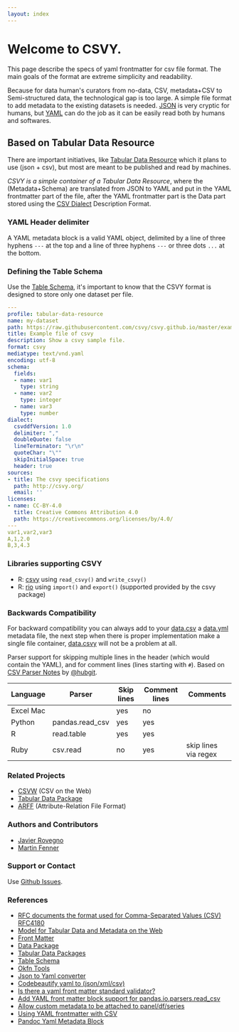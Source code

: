 ```yaml
---
layout: index
---
```

# Welcome to CSVY.
This page describe the specs of yaml frontmatter for csv file format.
The main goals of the format are extreme simplicity and readability.

Because for data human's curators from no-data, CSV, metadata+CSV to Semi-structured data, the technological gap is too large. A simple file format to add metadata to the existing datasets is needed. [JSON](https://en.wikipedia.org/wiki/JSON) is very cryptic for humans, but [YAML](https://en.wikipedia.org/wiki/YAML) can do the job as it can be easily read both by humans and softwares.

## Based on Tabular Data Resource
There are important initiatives, like [Tabular Data Resource](http://frictionlessdata.io/specs/tabular-data-resource/) which it plans to use (json + csv), but most are meant to be published and read by machines.

_CSVY is a simple container of a Tabular Data Resource_, where the (Metadata+Schema) are translated from JSON to YAML and put in the YAML frontmatter part of the file, after the YAML frontmatter part is the Data part stored using the [CSV Dialect](http://frictionlessdata.io/specs/csv-dialect/) Description Format.

### YAML Header delimiter
A YAML metadata block is a valid YAML object, delimited by a line of three hyphens `---` at the top and a line of three hyphens `---` or three dots `...` at the bottom.

### Defining the Table Schema
Use the [Table Schema](https://specs.frictionlessdata.io/table-schema/), it's important to know that the CSVY format is designed to store only one dataset per file.
```yaml
---
profile: tabular-data-resource
name: my-dataset
path: https://raw.githubusercontent.com/csvy/csvy.github.io/master/examples/example.csvy
title: Example file of csvy 
description: Show a csvy sample file.
format: csvy
mediatype: text/vnd.yaml
encoding: utf-8
schema:
  fields:
  - name: var1
    type: string
  - name: var2
    type: integer
  - name: var3
    type: number
dialect:
  csvddfVersion: 1.0
  delimiter: ","
  doubleQuote: false
  lineTerminator: "\r\n"
  quoteChar: "\""
  skipInitialSpace: true
  header: true
sources:
- title: The csvy specifications
  path: http://csvy.org/
  email: ''
licenses:
- name: CC-BY-4.0
  title: Creative Commons Attribution 4.0
  path: https://creativecommons.org/licenses/by/4.0/
---
var1,var2,var3
A,1,2.0
B,3,4.3
```
### Libraries supporting CSVY

* R: [csvy](https://cran.r-project.org/package=csvy) using `read_csvy()` and `write_csvy()`
* R: [rio](https://cran.r-project.org/package=rio) using `import()` and `export()` (supported provided by the csvy package)

### Backwards Compatibility

For backward compatibility you can always add to your [data.csv](https://raw.githubusercontent.com/csvy/csvy.github.io/master/examples/data.csv) a [data.yml](https://raw.githubusercontent.com/csvy/csvy.github.io/master/examples/data.yml) metadata file, the next step when there is proper implementation make a single file container, [data.csvy](https://raw.githubusercontent.com/csvy/csvy.github.io/master/examples/data.csvy) will not be a problem at all.

Parser support for skipping multiple lines in the header (which would contain the YAML), and for comment lines (lines starting with `#`). Based on [CSV Parser Notes](https://github.com/hubgit/csvw/wiki/CSV-Parser-Notes) by [@hubgit](https://github.com/hubgit).

Language  | Parser          | Skip lines | Comment lines | Comments
----------| --------------- | ---------- | ------------- | --------
Excel Mac |                 | yes        | no            |
Python    | pandas.read_csv | yes        | yes           |
R         | read.table      | yes        | yes           |
Ruby      | csv.read        | no         | yes           | skip lines via regex

### Related Projects

- [CSVW](http://www.w3.org/2013/csvw/wiki/Main_Page) (CSV on the Web)
- [Tabular Data Package](http://data.okfn.org/doc/tabular-data-package)
- [ARFF](https://weka.wikispaces.com/ARFF+(stable+version)) (Attribute-Relation File Format)

### Authors and Contributors

- [Javier Rovegno](https://github.com/jrovegno)
- [Martin Fenner](https://github.com/mfenner)

### Support or Contact

Use [Github Issues](https://github.com/csvy/csvy.github.io/issues).

### References

- [RFC documents the format used for Comma-Separated Values (CSV) RFC4180](https://tools.ietf.org/html/rfc4180)
- [Model for Tabular Data and Metadata on the Web](http://www.w3.org/TR/tabular-data-model/)
- [Front Matter](http://jekyllrb.com/docs/frontmatter/)
- [Data Package](http://frictionlessdata.io/data-packages/)
- [Tabular Data Packages](http://frictionlessdata.io/guides/tabular-data-package/)
- [Table Schema](https://specs.frictionlessdata.io/table-schema/)
- [Okfn Tools](http://frictionlessdata.io/tools/)
- [Json to Yaml converter](https://www.json2yaml.com/)
- [Codebeautify yaml  to (json/xml/csv)](http://codebeautify.org/yaml-to-json-xml-csv)
- [Is there a yaml front matter standard validator?](http://stackoverflow.com/questions/27838730/is-there-a-yaml-front-matter-standard-validator)
- [Add YAML front matter block support for pandas.io.parsers.read_csv](https://github.com/pydata/pandas/issues/9613)
- [Allow custom metadata to be attached to panel/df/series](https://github.com/pydata/pandas/issues/2485)
- [Using YAML frontmatter with CSV](http://blog.datacite.org/using-yaml-frontmatter-with-csv/)
- [Pandoc Yaml Metadata Block](http://pandoc.org/MANUAL.html#extension-yaml_metadata_block)
